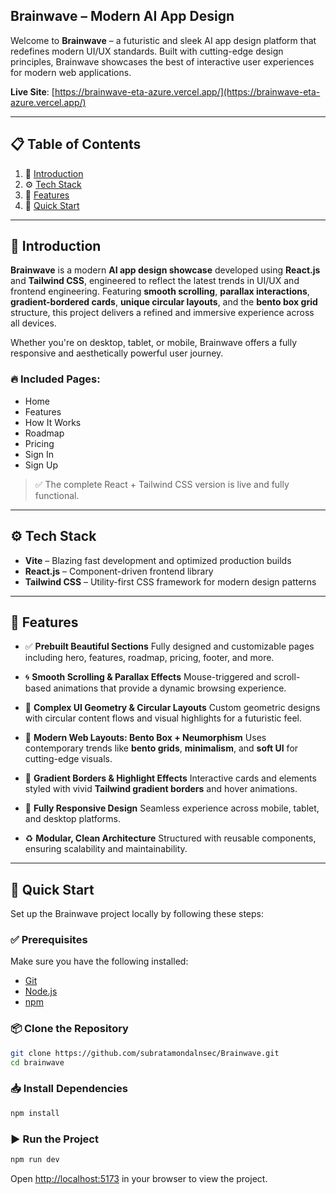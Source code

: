## Brainwave – Modern AI App Design

Welcome to **Brainwave** – a futuristic and sleek AI app design platform that redefines modern UI/UX standards. Built with cutting-edge design principles, Brainwave showcases the best of interactive user experiences for modern web applications.

 **Live Site**: [https://brainwave-eta-azure.vercel.app/](https://brainwave-eta-azure.vercel.app/)

---

## 📋 Table of Contents

1. 🤖 [Introduction](#introduction)
2. ⚙️ [Tech Stack](#tech-stack)
3. 🔋 [Features](#features)
4. 🚀 [Quick Start](#quick-start)

---

## 🤖 Introduction

**Brainwave** is a modern **AI app design showcase** developed using **React.js** and **Tailwind CSS**, engineered to reflect the latest trends in UI/UX and frontend engineering. Featuring **smooth scrolling**, **parallax interactions**, **gradient-bordered cards**, **unique circular layouts**, and the **bento box grid** structure, this project delivers a refined and immersive experience across all devices.

Whether you're on desktop, tablet, or mobile, Brainwave offers a fully responsive and aesthetically powerful user journey.

### 🔥 Included Pages:

* Home
* Features
* How It Works
* Roadmap
* Pricing
* Sign In
* Sign Up

> ✅ The complete React + Tailwind CSS version is live and fully functional.

---

## ⚙️ Tech Stack

* **Vite** – Blazing fast development and optimized production builds
* **React.js** – Component-driven frontend library
* **Tailwind CSS** – Utility-first CSS framework for modern design patterns

---

## 🔋 Features

* ✅ **Prebuilt Beautiful Sections**
  Fully designed and customizable pages including hero, features, roadmap, pricing, footer, and more.

* 🌀 **Smooth Scrolling & Parallax Effects**
  Mouse-triggered and scroll-based animations that provide a dynamic browsing experience.

* 📐 **Complex UI Geometry & Circular Layouts**
  Custom geometric designs with circular content flows and visual highlights for a futuristic feel.

* 🧱 **Modern Web Layouts: Bento Box + Neumorphism**
  Uses contemporary trends like **bento grids**, **minimalism**, and **soft UI** for cutting-edge visuals.

* 🎨 **Gradient Borders & Highlight Effects**
  Interactive cards and elements styled with vivid **Tailwind gradient borders** and hover animations.

* 📱 **Fully Responsive Design**
  Seamless experience across mobile, tablet, and desktop platforms.

* ♻️ **Modular, Clean Architecture**
  Structured with reusable components, ensuring scalability and maintainability.

---

## 🚀 Quick Start

Set up the Brainwave project locally by following these steps:

### ✅ Prerequisites

Make sure you have the following installed:

* [Git](https://git-scm.com/)
* [Node.js](https://nodejs.org/en)
* [npm](https://www.npmjs.com/)

### 📦 Clone the Repository

```bash
git clone https://github.com/subratamondalnsec/Brainwave.git
cd brainwave
```

### 📥 Install Dependencies

```bash
npm install
```

### ▶️ Run the Project

```bash
npm run dev
```

Open  [http://localhost:5173](http://localhost:5173) in your browser to view the project.

